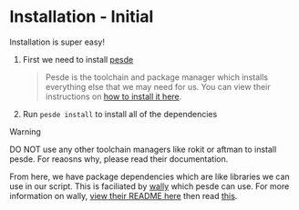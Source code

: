 # Installation - Initial

Installation is super easy!

1. First we need to install [pesde](https://docs.pesde.dev/installation/)
   > Pesde is the toolchain and package manager which installs everything else that we may need for us.
   > You can view their instructions on [how to install it here](https://docs.pesde.dev/installation/).
2. Run `pesde install` to install all of the dependencies

> [!WARNING]
> DO NOT use any other toolchain managers like rokit or aftman to install pesde. For reaosns why, please read their documentation.

From here, we have package dependencies which are like libraries we can use in our script.
This is faciliated by [wally](https://github.com/UpliftGames/wally) which pesde can use.
For more information on wally, [view their README here](https://github.com/UpliftGames/wally/blob/main/README.md) then read [this](https://docs.pesde.dev/guides/dependencies/#wally-dependencies).
